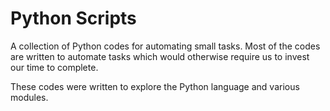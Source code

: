 # Python Scripts
A collection of Python codes for automating small tasks. Most of the codes are written to automate tasks which would otherwise require us to invest our time to complete.

These codes were written to explore the Python language and various modules.
